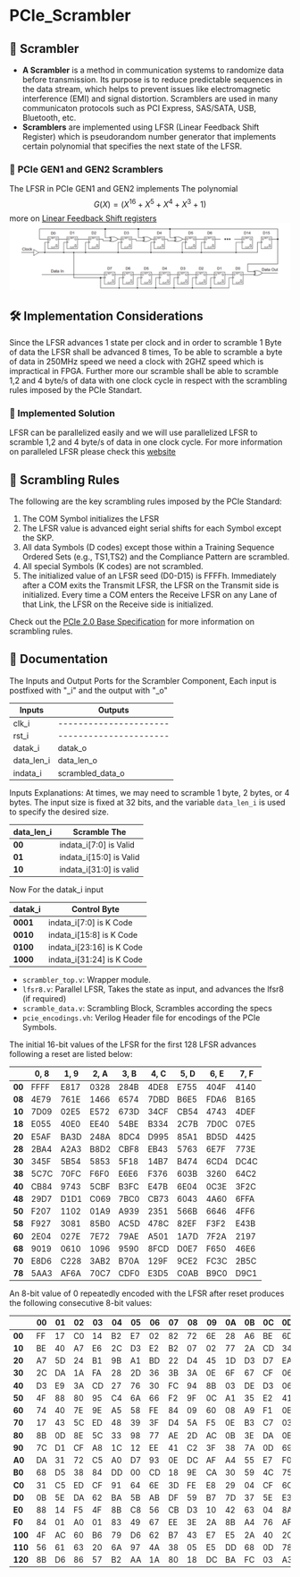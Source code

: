 # PCIe_Scrambler
## 🔄 **Scrambler**
- **A Scrambler** is a method in communication systems to randomize data before transmission. Its purpose is to reduce predictable sequences in the data stream, which helps to prevent issues like electromagnetic interference (EMI) and signal distortion. Scramblers are used in many communicaton protocols such as PCI Express, SAS/SATA, USB, Bluetooth, etc. 
- **Scramblers** are implemented using LFSR (Linear Feedback Shift Register) which is pseudorandom number generator that implements certain polynomial that specifies the next state of the LFSR.

### 🔢 **PCIe GEN1 and GEN2 Scramblers**
The LFSR in PCIe GEN1 and GEN2  implements  The polynomial $$G(X) = (X^{16} + X^{5} + X^{4} + X^{3} + 1 )$$ more on [Linear Feedback Shift registers](https://www.youtube.com/watch?v=Ks1pw1X22y4&t)
![Scrambler Diagram](https://github.com/baselkelziye/PCIe_Scrambler/blob/main/images/scrambler_diagram.png?raw=true)

## 🛠️ Implementation Considerations
Since the LFSR advances 1 state per clock and in order to scramble 1 Byte of data the LFSR shall be advanced 8 times, To be able to scramble a byte of data in 250MHz speed we need a clock with 2GHZ speed which is impractical in FPGA. Further more our scramble shall be able to scramble 1,2 and 4 byte/s of data with one clock cycle in respect with the scrambling rules imposed by the PCIe Standart.
### 🔧 Implemented Solution
LFSR can be parallelized easily and we will use parallelized LFSR to scramble 1,2 and 4 byte/s of data in one clock cycle. For more information on paralleled LFSR please check this [website](http://outputlogic.com/?page_id=205) 

## 📜 Scrambling Rules

The following are the key scrambling rules imposed by the PCIe Standard:

1. The COM Symbol initializes the LFSR
2. The LFSR value is advanced eight serial shifts for each Symbol except the SKP. 
3. All data Symbols (D codes) except those within a Training Sequence Ordered Sets (e.g., TS1,TS2) and the Compliance Pattern are scrambled.
4. All special Symbols (K codes) are not scrambled. 
5. The initialized value of an LFSR seed (D0-D15) is FFFFh. Immediately after a COM exits the
Transmit LFSR, the LFSR on the Transmit side is initialized. Every time a COM enters the
Receive LFSR on any Lane of that Link, the LFSR on the Receive side is initialized.

Check out the [PCIe 2.0 Base Specification](https://community.intel.com/cipcp26785/attachments/cipcp26785/fpga-intellectual-property/8220/1/PCI_Express_Base_Specification_v20.pdf) for more information on scrambling rules.
## 📜  Documentation 
The Inputs and Output Ports for the Scrambler Component, Each input is postfixed with "_i" and the output with "_o"

| Inputs | Outputs|
|--------|--------|
|clk_i| ----------------------|
|rst_i| ----------------------|
|datak_i| datak_o  |
|data_len_i| data_len_o|
|indata_i| scrambled_data_o|

Inputs Explanations:
At times, we may need to scramble 1 byte, 2 bytes, or 4 bytes. The input size is fixed at 32 bits, and the variable `data_len_i` is used to specify the desired size.

| data_len_i | Scramble The|
|------------|----------------------|
|**00**     | indata_i[7:0] is Valid|
|**01**     | indata_i[15:0] is Valid|
|**10**     | indata_i[31:0] is valid|

Now For the datak_i input

|datak_i | Control Byte|
|--------|-------------|
|**0001**| indata_i[7:0] is K Code|
|**0010**| indata_i[15:8] is K Code|
|**0100**| indata_i[23:16] is K Code|
|**1000**| indata_i[31:24] is K Code|
- `scrambler_top.v`: Wrapper module.
- `lfsr8.v`: Parallel LFSR, Takes the state as input, and advances the lfsr8 (if required)
- `scramble_data.v`: Scrambling Block, Scrambles according the specs
- `pcie_encodings.vh`: Verilog Header file for encodings of the PCIe Symbols.

The initial 16-bit values of the LFSR for the first 128 LFSR advances following a reset are listed
below: 

|         | 0, 8  | 1, 9  | 2, A  | 3, B  |  4, C | 5, D  | 6, E  | 7, F |     
|---------|-------|-------|-------|-------|-------|-------|-------|-------
| **00**  | FFFF  | E817  | 0328  | 284B  | 4DE8  | E755  | 404F  | 4140  |
| **08**  | 4E79  | 761E  | 1466  | 6574  | 7DBD  | B6E5  | FDA6  | B165  |
| **10**  | 7D09  | 02E5  | E572  | 673D  | 34CF  | CB54  | 4743  | 4DEF  |
| **18**  | E055  | 40E0  | EE40  | 54BE  | B334  | 2C7B  | 7D0C  | 07E5  |
| **20**  | E5AF  | BA3D  | 248A  | 8DC4  | D995  | 85A1  | BD5D  | 4425  |
| **28**  | 2BA4  | A2A3  | B8D2  | CBF8  | EB43  | 5763  | 6E7F  | 773E  |
| **30**  | 345F  | 5B54  | 5853  | 5F18  | 14B7  | B474  | 6CD4  | DC4C  |
| **38**  | 5C7C  | 70FC  | F6F0  | E6E6  | F376  | 603B  | 3260  | 64C2  | 
| **40**  | CB84  | 9743  | 5CBF  | B3FC  | E47B  | 6E04  | 0C3E  | 3F2C  |
| **48**  | 29D7  | D1D1  | C069  | 7BC0  | CB73  | 6043  | 4A60  | 6FFA  |
| **50**  | F207  | 1102  | 01A9  | A939  | 2351  | 566B  | 6646  | 4FF6  |
| **58**  | F927  | 3081  | 85B0  | AC5D  | 478C  | 82EF  | F3F2  | E43B  |
| **60**  | 2E04  | 027E  | 7E72  | 79AE  | A501  | 1A7D  | 7F2A  | 2197  |
| **68**  | 9019  | 0610  | 1096  | 9590  | 8FCD  | D0E7  | F650  | 46E6  |
| **70**  | E8D6  | C228  | 3AB2  | B70A  | 129F  | 9CE2  | FC3C  | 2B5C  |
| **78**  | 5AA3  | AF6A  | 70C7  | CDF0  | E3D5  | C0AB  | B9C0  | D9C1  |

An 8-bit value of 0 repeatedly encoded with the LFSR after reset produces the following consecutive
8-bit values: 

|         |   00  |   01  |   02  |   03  |   04  |   05  |   06  |   07  |   08  |   09  |   0A  |   0B  |   0C  |   0D  |   0E  |   0F  |
|---------|-------|-------|-------|-------|-------|-------|-------|-------|-------|-------|-------|-------|-------|-------|-------|-------|
| **00**  | FF    | 17    | C0    | 14    | B2    | E7    | 02    | 82    | 72    | 6E    | 28    | A6    | BE    | 6D    | BF    | 8D    |
| **10**  | BE    | 40    | A7    | E6    | 2C    | D3    | E2    | B2    | 07    | 02    | 77    | 2A    | CD    | 34    | BE    | E0    |
| **20**  | A7    | 5D    | 24    | B1    | 9B    | A1    | BD    | 22    | D4    | 45    | 1D    | D3    | D7    | EA    | 76    | EE    |
| **30**  | 2C    | DA    | 1A    | FA    | 28    | 2D    | 36    | 3B    | 3A    | 0E    | 6F    | 67    | CF    | 06    | 4C    | 26    |
| **40**  | D3    | E9    | 3A    | CD    | 27    | 76    | 30    | FC    | 94    | 8B    | 03    | DE    | D3    | 06    | 52    | F6    |
| **50**  | 4F    | 88    | 80    | 95    | C4    | 6A    | 66    | F2    | 9F    | 0C    | A1    | 35    | E2    | 41    | CF    | 27    |
| **60**  | 74    | 40    | 7E    | 9E    | A5    | 58    | FE    | 84    | 09    | 60    | 08    | A9    | F1    | 0B    | 6F    | 62    |
| **70**  | 17    | 43    | 5C    | ED    | 48    | 39    | 3F    | D4    | 5A    | F5    | 0E    | B3    | C7    | 03    | 9D    | 9B    |
| **80**  | 8B    | 0D    | 8E    | 5C    | 33    | 98    | 77    | AE    | 2D    | AC    | 0B    | 3E    | DA    | 0B    | 42    | 7A    |
| **90**  | 7C    | D1    | CF    | A8    | 1C    | 12    | EE    | 41    | C2    | 3F    | 38    | 7A    | 0D    | 69    | F4    | 01    |
| **A0**  | DA    | 31    | 72    | C5    | A0    | D7    | 93    | 0E    | DC    | AF    | A4    | 55    | E7    | F0    | 72    | 16    |
| **B0**  | 68    | D5    | 38    | 84    | DD    | 00    | CD    | 18    | 9E    | CA    | 30    | 59    | 4C    | 75    | 1B    | 77    |
| **C0**  | 31    | C5    | ED    | CF    | 91    | 64    | 6E    | 3D    | FE    | E8    | 29    | 04    | CF    | 6C    | FC    | C4    |
| **D0**  | 0B    | 5E    | DA    | 62    | BA    | 5B    | AB    | DF    | 59    | B7    | 7D    | 37    | 5E    | E3    | 1A    | C6    |
| **E0**  | 88    | 14    | F5    | 4F    | 8B    | C8    | 56    | CB    | D3    | 10    | 42    | 63    | 04    | 8A    | B4    | F7    |
| **F0**  | 84    | 01    | A0    | 01    | 83    | 49    | 67    | EE    | 3E    | 2A    | 8B    | A4    | 76    | AF    | 14    | D5    |
| **100** | 4F    | AC    | 60    | B6    | 79    | D6    | 62    | B7    | 43    | E7    | E5    | 2A    | 40    | 2C    | 6E    | 7A    |
| **110** | 56    | 61    | 63    | 20    | 6A    | 97    | 4A    | 38    | 05    | E5    | DD    | 68    | 0D    | 78    | 4C    | 53    |
| **120** | 8B    | D6    | 86    | 57    | B2    | AA    | 1A    | 80    | 18    | DC    | BA    | FC    | 03    | A3    | 4B    | 30    |

